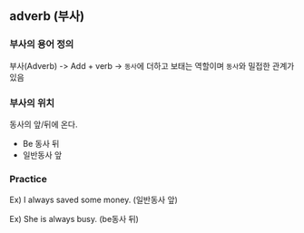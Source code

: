 ## adverb (부사)

### 부사의 용어 정의

부사(Adverb) -> Add + verb -> `동사`에 더하고 보태는 역할이며 `동사`와 밀접한 관계가 있음

### 부사의 위치

동사의 앞/뒤에 온다.

- Be 동사 뒤
- 일반동사 앞

### Practice

Ex) I always saved some money. (일반동사 앞)

Ex) She is always busy. (be동사 뒤)
